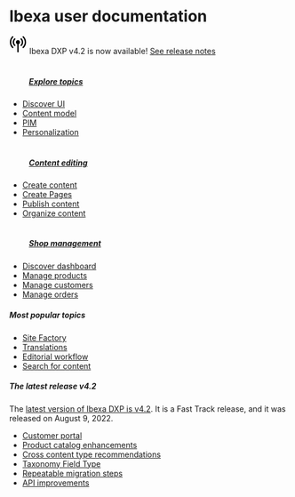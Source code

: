<div class="front-page">
    <div class="row">
        <h1>Ibexa user documentation</h1>
    </div>
    <div class="row mt-5 pb-4">
        <div class="col-12">
            <div class="announcement" role="alert">
                <div class="d-flex flex-column flex-md-row justify-content-between align-items-center">
                    <span class="d-flex align-items-center">
                        <svg class="tile-icon" width="32" height="32" viewBox="0 0 140 140" xmlns="http://www.w3.org/2000/svg">
                            <g transform="scale(4) translate(1)"><path d="M22.293 19.35c-0.735-0.001-1.331-0.598-1.331-1.333 0-0.367 0.148-0.699 0.388-0.94l-0 0c1.367-1.384 2.211-3.287 2.211-5.387s-0.844-4.003-2.212-5.387l0.001 0.001c-0.254-0.243-0.412-0.585-0.412-0.964 0-0.736 0.597-1.333 1.333-1.333 0.381 0 0.725 0.16 0.968 0.417l0.001 0.001c1.846 1.866 2.987 4.433 2.987 7.267s-1.141 5.401-2.988 7.268l0.001-0.001c-0.242 0.243-0.576 0.393-0.946 0.393-0 0-0.001 0-0.001 0h0zM10.683 19c0.242-0.241 0.391-0.575 0.391-0.943s-0.149-0.702-0.391-0.943v0c-1.391-1.385-2.252-3.302-2.252-5.42 0-2.088 0.836-3.981 2.193-5.361l-0.001 0.001c0.236-0.241 0.382-0.571 0.382-0.935 0-0.737-0.597-1.334-1.334-1.334-0.373 0-0.709 0.153-0.951 0.399l-0 0c-1.823 1.862-2.949 4.413-2.949 7.228 0 2.854 1.157 5.439 3.028 7.309l0 0c0.241 0.241 0.574 0.389 0.942 0.389s0.7-0.149 0.942-0.389l-0 0zM27.237 23.060c2.94-2.896 4.762-6.92 4.762-11.37 0-4.413-1.792-8.408-4.689-11.297l-0-0c-0.243-0.255-0.586-0.414-0.966-0.414-0.736 0-1.333 0.597-1.333 1.333 0 0.381 0.159 0.724 0.415 0.967l0.001 0.001c2.413 2.406 3.907 5.734 3.907 9.41 0 3.708-1.519 7.061-3.968 9.471l-0.002 0.002c-0.242 0.241-0.391 0.575-0.391 0.943s0.149 0.702 0.391 0.943v0c0.241 0.242 0.575 0.391 0.943 0.391s0.702-0.149 0.943-0.391v0zM6.667 23.047c0.237-0.24 0.383-0.571 0.383-0.935 0-0.373-0.153-0.71-0.399-0.951l-0-0c-2.449-2.412-3.967-5.765-3.967-9.471 0-3.677 1.493-7.005 3.907-9.412l0-0c0.228-0.239 0.368-0.563 0.368-0.919 0-0.736-0.597-1.333-1.333-1.333-0.356 0-0.679 0.139-0.918 0.366l0.001-0.001c-2.897 2.889-4.689 6.883-4.689 11.297 0 4.45 1.822 8.474 4.76 11.368l0.002 0.002c0.241 0.242 0.575 0.391 0.943 0.391s0.702-0.149 0.943-0.391v0zM20 11.687c0-0.001 0-0.003 0-0.005 0-2.209-1.791-4-4-4s-4 1.791-4 4c0 1.731 1.1 3.206 2.639 3.762l0.028 0.009v15.213c0 0.736 0.597 1.333 1.333 1.333s1.333-0.597 1.333-1.333v0-15.213c1.565-0.565 2.665-2.037 2.667-3.766v-0z" fill="var(--ibexa-jazzberry)"></path></g>
                        </svg>
                        Ibexa DXP v4.2 is now available!
                    </span>
                    <span class="d-flex flex-column flex-xs-row flex-sm-row flex-md-row justify-content-between align-items-center ml-md-4">
                        <a href="https://doc.ibexa.co/en/latest/release_notes/ibexa_dxp_v4.2/" class="btn btn-sm btn-announcement-outline mr-4 ml-4 ml-md-0 mb-3 mb-sm-0">
                            See release notes
                        </a>
                    </span>
                </div>
            </div>
        </div>
    </div>
    <div class="row mt-5 pb-4">
        <div class="col-lg px-2 px-lg-4">
            <div class="tile">
                <div class="row">
                    <div class="col-lg">
                        <h5 class="tile-title">
                            <svg class="tile-icon align-middle" width="32" height="32">
                                <use fill="var(--ibexa-jazzberry)" xlink:href="images/ez-icons.svg#publish"></use>
                            </svg>
                            <a href="persona_paths/newbie/">Explore topics</a></li>
                        </h5>
                    <div class="tile-body">
                        <ul>
                            <li><a href="discover_ui/">Discover UI</a></li>
                            <li><a href="content_management/content_model/">Content model</a></li>
                            <li><a href="pim/products/">PIM</a></li>
                            <li><a href="personalization/personalization/">Personalization</a></li>
                            </ul>
                        </div>
                    </div>
                </div>
            </div>
        </div>
        <div class="col-lg px-2">
            <div class="tile">
                <div class="row">
                    <div class="col-lg">
                        <h5 class="tile-title">
                            <svg class="tile-icon align-middle" width="32" height="32">
                                <use fill="var(--ibexa-jazzberry)" xlink:href="images/ez-icons.svg#article"></use>
                            </svg>
                            <a href="persona_paths/editor/">Content editing</a></li>
                        </h5>
                        <div class="tile-body">
                            <ul>
                                <li><a href="content_management/author_content/">Create content</a></li>
                                <li><a href="content_management/create_edit_pages/">Create Pages</a></li>
                                <li><a href="content_management/publish_content/">Publish content</a></li>
                                <li><a href="content_management/content_organization/organize_content">Organize content</a></li>
                            </ul>
                        </div>
                    </div>
                </div>
            </div>
        </div>
        <div class="col-lg px-2 px-lg-4">
            <div class="tile">
                <div class="row">
                    <div class="col-lg">
                        <h5 class="tile-title">
                            <svg class="tile-icon align-middle" width="32" height="32">
                                <use fill="var(--ibexa-jazzberry)" xlink:href="images/ez-icons.svg#cart"></use>
                            </svg>
                            <a href="persona_paths/shop_manager/">Shop management</a></li>
                        </h5>
                        <div class="tile-body">
                            <ul>
                                <li><a href="shop_administration/shop_dashboard/">Discover dashboard</a></li>
                                <li><a href="pim/manage_products/">Manage products</a></li>
                                <li><a href="shop_administration/manage_users/">Manage customers</a></li>
                                <li><a href="shop_administration/manage_orders/">Manage orders</a></li>
                        </ul>
                    </div>
                </div>
            </div>
        </div>
    </div>
    </div>
    <div class="row mt-5">
        <div class="col-lg-4 mb-5 most-popular">
            <h5>
                Most popular topics
                <svg class="tile-icon" width="15" height="15">
                    <use fill="var(--ibexa-jazzberry)" xlink:href="images/ez-icons.svg#bookmark-active"></use>
                </svg>
            </h5>
                <ul>
                    <li><a href="website_organization/work_with_sites/">Site Factory</a></li>
                    <li><a href="content_management/translate_content/">Translations</a></li>
                    <li><a href="content_management/workflow_management/editorial_workflow/">Editorial workflow</a></li>
                    <li><a href="search/">Search for content</a></li>
                </ul>
        </div>
        <div class="col-lg-8 mb-5 latest-release">
            <h5>
                The latest release
                <span class="pill">v4.2</span>
            </h5>
            <div class="row mt-3">
                <div class="col-lg-5">The <a href="https://doc.ibexa.co/en/latest/release_notes/ibexa_dxp_v4.2/">latest version of Ibexa DXP is v4.2</a>. It is a Fast Track release, and it was released on August 9, 2022.
                </div>
                <div class="col-sm-7 features">
                    <ul>
                    <li><a href="https://doc.ibexa.co/en/latest/release_notes/ibexa_dxp_v4.2/#customer-portal">Customer portal</a></li>
                        <li><a href="https://doc.ibexa.co/en/latest/release_notes/ibexa_dxp_v4.2/#catalogs">Product catalog enhancements</a></li>
                        <li><a href="https://doc.ibexa.co/en/latest/release_notes/ibexa_dxp_v4.2/#cross-content-type-recommendations">Cross content type recommendations</a></li>
                        <li><a href="https://doc.ibexa.co/en/latest/release_notes/ibexa_dxp_v4.2/#taxonomy-field-type">Taxonomy Field Type</a></li>
                        <li><a href="https://doc.ibexa.co/en/latest/release_notes/ibexa_dxp_v4.2/#repeatable-migration-steps">Repeatable migration steps</a></li>
                        <li><a href="https://doc.ibexa.co/en/latest/release_notes/ibexa_dxp_v4.2/#api-improvements">API improvements</a></li>
                    </ul>
                </div>
            </div>
        </div>
    </div>
</div>
